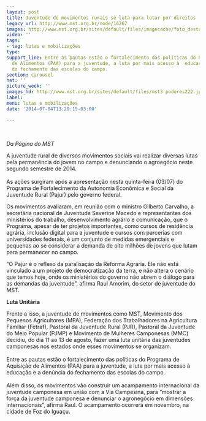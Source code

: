 ```yaml
---
layout: post
title: Juventude de movimentos rurais se luta para lutar por direitos
legacy_url: http://www.mst.org.br/node/16267
images: http://www.mst.org.br/sites/default/files/imagecache/foto_destaque/mst3 poderes222.jpg
video: ''
tags:
- tag: lutas e mobilizações
type: 
support_line: Entre as pautas estão o fortalecimento das políticas do Programa de  Aquisição
  de Alimentos (PAA) para a juventude, a luta por mais acesso à  educação e a denúncia
  do fechamento das escolas do campo.
section: carousel
hat: ''
picture_week: ''
images_hd: http://www.mst.org.br/sites/default/files/mst3 poderes222.jpg
label: 
menu: lutas e mobilizações
date: '2014-07-04T13:29:15-03:00'

---
```

<p>&nbsp;</p><p><em>Da Página do MST</em></p><p>A juventude rural de diversos movimentos sociais vai realizar diversas lutas pela permanência do jovem no campo e denunciando o agroegócio neste segundo semestre de 2014. <br><br>As ações surgiram após a apresentação nesta quinta-feira (03/07) do Programa de Fortalecimento da Autonomia Econômica e Social da Juventude Rural (Pajur) pelo governo federal. </p><p>Os movimentos avaliaram, em reunião com o ministro Gilberto Carvalho, a secretária nacional de Juventude Severine Macedo e representantes dos ministérios do trabalho, desenvolvimento agrário e comunicação, que o Programa, apesar de ter projetos importantes, como cursos de residência agrária, inclusão digital para a juventude e cursos com parcerias com universidades federais, é um conjunto de medidas emergenciais e pequenas ao se considerar a demanda de oito milhões de jovens que lutam para permanecer no campo. </p><p>“O Pajur é o reflexo da paralisação da Reforma Agrária. Ele não está vinculado a um projeto de democratização da terra, e não altera o cenário que temos hoje, onde os ministérios do governo não abrem o diálogo para as demandas da juventude”, afirma Raul Amorim, do setor de juventude do MST.</p><p><strong>Luta Unitária</strong></p><p>Frente a isso, a juventude de movimentos como MST, Movimento dos Pequenos Agricultores&nbsp;(MPA), Federação dos Trabalhadores na Agricultura Familiar (Fetraf), Pastoral da Juventude Rural&nbsp;(PJR), Pastoral da Juventude do Meio Popular (PJMP)  e Movimento de Mulheres Camponesas (MMC) decidiu, do dia 11 ao 13 de agosto, fazer uma luta unitária das juventudes camponesas nos estados onde esses movimentos se organizam. <br><br>Entre as pautas estão o fortalecimento das políticas do Programa de Aquisição de Alimentos (PAA) para a juventude, a luta por mais acesso à educação e a denúncia do fechamento das escolas do campo.<br><br>Além disso, os movimentos vão construir um acampamento internacional da juventude camponesa em união com a Via Campesina, para “mostrar a força da juventude camponesa e denunciar o agronegócio em dimensões internacionais”, afirma Raul. O acampamento ocorrerá em novembro, na cidade de Foz do Iguaçu.&nbsp;&nbsp;&nbsp; <br>&nbsp;</p>
